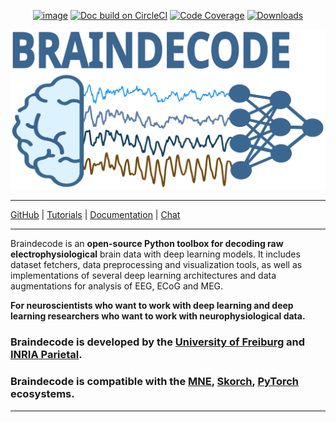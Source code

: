 [pepy-image]: https://pepy.tech/badge/braindecode
[pepy-url]: https://pepy.tech/project/braindecode

<span style="display:block;text-align:center">[![image](https://github.com/braindecode/braindecode/workflows/tests-and-docs/badge.svg)](https://github.com/braindecode/braindecode/actions) [![Doc build on CircleCI](https://circleci.com/gh/braindecode/braindecode.svg?style=svg)](https://circleci.com/gh/braindecode/braindecode) [![Code Coverage](https://codecov.io/gh/braindecode/braindecode/branch/master/graph/badge.svg)](https://codecov.io/gh/braindecode/braindecode)  [![Downloads][pepy-image]][pepy-url]</span>

<p align="center">
  <img src="https://raw.githubusercontent.com/braindecode/braindecode/master/docs/_static/braindecode.svg" alt="Braindecode logo" />
</p>

----

[GitHub](https://github.com/braindecode/braindecode) | [Tutorials](https://braindecode.org/master/auto_examples/index.html) | [Documentation](https://braindecode.org/master/) | [Chat](https://gitter.im/braindecodechat/community) 

---

Braindecode is an **open-source Python toolbox for decoding raw
electrophysiological** brain data with deep learning models. It includes
dataset fetchers, data preprocessing and visualization tools, as well as
implementations of several deep learning architectures and data
augmentations for analysis of EEG, ECoG and MEG.

**For neuroscientists who want to work with deep learning and deep
learning researchers who want to work with neurophysiological data.**

### Braindecode is developed by the [University of Freiburg](https://www.ieeg.uni-freiburg.de/) and [INRIA Parietal](https://team.inria.fr/parietal/).
### Braindecode is compatible with the [MNE](mne.tools/), [Skorch](skorch.readthedocs.io/), [PyTorch](https://pytorch.org/) ecosystems.

---
